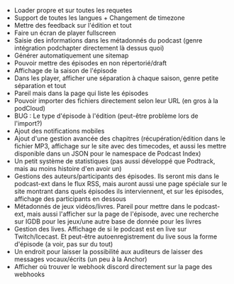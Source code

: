 - Loader propre et sur toutes les requetes
- Support de toutes les langues + Changement de timezone
- Mettre des feedback sur l'édition et tout
- Faire un écran de player fullscreen
- Saisie des informations dans les métadonnés du podcast (genre intégration podchapter directement là dessus quoi)
- Générer automatiquement une sitemap
- Pouvoir mettre des épisodes en non répertorié/draft
- Affichage de la saison de l'épisode
- Dans les player, afficher une séparation à chaque saison, genre petite séparation et tout
- Pareil mais dans la page qui liste les épisodes
- Pouvoir importer des fichiers directement selon leur URL (en gros à la podCloud)
- BUG : Le type d'épisode à l'édition (peut-être problème lors de l'import?)
- Ajout des notifications mobiles
- Ajout d'une gestion avancée des chapitres (récupération/édition dans le fichier MP3, affichage sur le site avec des timecodes, et aussi les mettre disponible dans un JSON pour le namespace de Podcast Index)
- Un petit système de statistiques (pas aussi développé que Podtrack, mais au moins histoire d'en avoir un)
- Gestions des auteurs/participants des épisodes. Ils seront mis dans le podcast-ext dans le flux RSS, mais auront aussi une page spéciale sur le site montrant dans quels épisodes ils interviennent, et sur les épisodes, affichage des participants en dessous
- Métadonnés de jeux vidéos/livres. Pareil pour mettre dans le podcast-ext, mais aussi l'afficher sur la page de l'épisode, avec une recherche sur IGDB pour les jeux/une autre base de donnée pour les livres
- Gestion des lives. Affichage de si le podcast est en live sur Twitch/Icecast. Et peut-être autoenregistrement du live sous la forme d'épisode (a voir, pas sur du tout)
- Un endroit pour laisser la possibilité aux auditeurs de laisser des messages vocaux/écrits (un peu à la Anchor)
- Afficher où trouver le webhook discord directement sur la page des webhooks